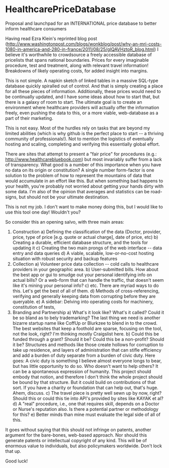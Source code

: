 HealthcarePriceDatabase
=======================

Proposal and launchpad for an INTERNATIONAL price database to better inform healthcare consumers

Having read Ezra Klein's reprinted blog post (http://www.washingtonpost.com/blogs/wonkblog/post/why-an-mri-costs-1080-in-america-and-280-in-france/2011/08/25/gIQAVHztoR_blog.html) I believe it's worthwhile to crowdsource a freely accessible database of pricelists that spans national boundaries. Prices for every imaginable procedure, test and treatment, along with relevant travel information! Breakdowns of likely operating costs, for added insight into margins.

This is not simple. A napkin sketch of linked tables in a massive SQL-type database quickly spiralled out of control. And that is simply creating a place for all these pieces of information. Additionally, these prices would need to be continually updated, and I have some ideas about how to start that, but there is a galaxy of room to start. The ultimate goal is to create an environment where healthcare providers will actually offer the information freely, even pushing the data to this, or a more viable, web-database as a part of their marketing.

This is not easy. Most of the hurdles rely on tasks that are beyond my limited abilities (which is why github is the perfect place to start -- a thriving community of professionals!). Not to mention the logistics of eventually hosting and scaling, completing and verifying this essentially global effort.

There are sites that attempt to present a "fair price" for procedures (e.g.: http://www.healthcarebluebook.com) but most invariably suffer from a lack of transparency. What good is a number of this importance when you have no data on its origin or constitution? A single number form-factor is one solution to the problem of how to represent the mountains of data that would accumulate in an effort like this. But when something bad happens to your health, you're probably not worried about getting your hands dirty with some data. I'm also of the opinion that averages and statistics can be road-signs, but should not be your ultimate destination.

This is not my job. I don't want to make money doing this, but I would like to use this tool one day! Wouldn't you?

So consider this an opening salvo, with three main areas:

1. Construction
  a) Defining the classification of the data (Doctor, provider, price, type of price [e.g. quote or actual charge], date of price, etc)
	b) Creating a durable, efficient database structure, and the tools for updating it
	c) Creating the two main prongs of the web interface -- data entry and data queries
	d) A viable, scalable, low-or-no-cost hosting situation with robust security and backup features
2. Collection
	a) Volunteer price data collection -- cold calls to healthcare providers in your geographic area. 
	b) User-submitted bills. How about the best app or gui to smudge out your personal identifying info on actual bills? Or a web-form that can handle the traffic, that doesn't seem like it's mining your personal info?
	c) etc. There are myriad ways to do this. Let's get the best of all of them.
	d) Methods of cross-referencing, verifying and generally keeping data from corrupting before they are queryable.
	e) A sidebar: Delving into operating costs for machinery, constitution of tests, 
3. Branding and Partnership
	a) What's it look like? What's it called? Could it be so bland as to bely trademarking? The last thing we need is another bizarre startup name like CoffUp or Blurkzee to blend in to the crowd. The best websites that keep a foothold are sparse, focusing on the tool, not the look, right? I'm thinking mostly Craigslist here.
	b) Could this be funded through a grant? Should it be? Could this be a non-profit? Should it be? Structures and methods like those create hollows for corruption to take up residence, and layers of administration that can stifle efficiency and add a burden of duty separate from a burden of civic duty. Here goes: A civic duty is something I believe almost everyone longs to bear, but has little opportunity to do so. Who doesn't want to help others? It can be a spontaneous expression of humanity. This project should embody that notion, and therefore I don't think the whole project should be bound by that structure. But it could build on contributions of that sort. If you have a charity or foundation that can help out, that's huge. Ahem, discuss.
	c) The travel piece is pretty well sewn up by now, right? Should this or could this tie into API's provided by sites like KAYAK et al?
	d) A "real" procedure, i.e., one that requires skill, depends on a Doctor or Nurse's reputation also. Is there a potential partner or methodology for this?
	e) Better minds than mine must evaluate the legal side of all of this.

It goes without saying that this should not infringe on patents, another argument for the bare-bones, web-based approach. Nor should this generate patents or intellectual copyright of any kind. This will be of enormous value to individuals, but also policymakers worldwide. Don't lock that up.

Good luck!
